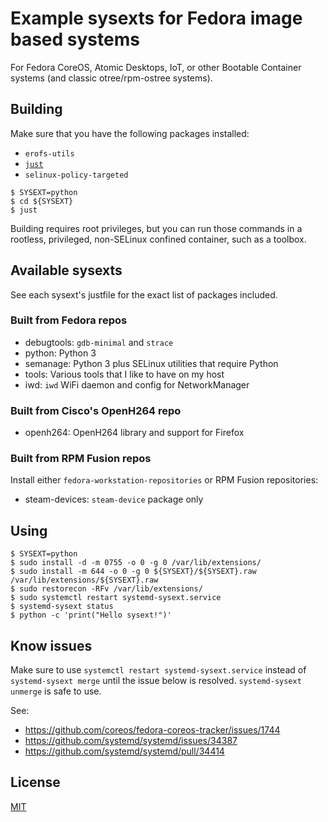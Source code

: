 # Example sysexts for Fedora image based systems

For Fedora CoreOS, Atomic Desktops, IoT, or other Bootable Container systems
(and classic otree/rpm-ostree systems).

## Building

Make sure that you have the following packages installed:
- `erofs-utils`
- [`just`](https://github.com/casey/just)
- `selinux-policy-targeted`

```
$ SYSEXT=python
$ cd ${SYSEXT}
$ just
```

Building requires root privileges, but you can run those commands in a
rootless, privileged, non-SELinux confined container, such as a toolbox.

## Available sysexts

See each sysext's justfile for the exact list of packages included.

### Built from Fedora repos

- debugtools: `gdb-minimal` and `strace`
- python: Python 3
- semanage: Python 3 plus SELinux utilities that require Python
- tools: Various tools that I like to have on my host
- iwd: `iwd` WiFi daemon and config for NetworkManager

### Built from Cisco's OpenH264 repo

- openh264: OpenH264 library and support for Firefox

### Built from RPM Fusion repos

Install either `fedora-workstation-repositories` or RPM Fusion repositories:

- steam-devices: `steam-device` package only

## Using

```
$ SYSEXT=python
$ sudo install -d -m 0755 -o 0 -g 0 /var/lib/extensions/
$ sudo install -m 644 -o 0 -g 0 ${SYSEXT}/${SYSEXT}.raw /var/lib/extensions/${SYSEXT}.raw
$ sudo restorecon -RFv /var/lib/extensions/
$ sudo systemctl restart systemd-sysext.service
$ systemd-sysext status
$ python -c 'print("Hello sysext!")'
```

## Know issues

Make sure to use `systemctl restart systemd-sysext.service` instead of
`systemd-sysext merge` until the issue below is resolved. `systemd-sysext
unmerge` is safe to use.

See:
- https://github.com/coreos/fedora-coreos-tracker/issues/1744
- https://github.com/systemd/systemd/issues/34387
- https://github.com/systemd/systemd/pull/34414

## License

[MIT](LICENSE)
